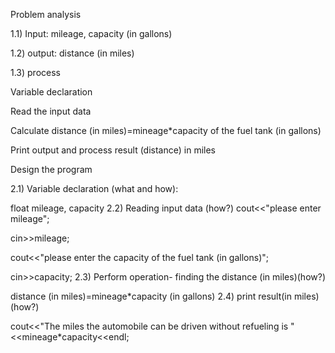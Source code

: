 Problem analysis

1.1) Input: mileage, capacity (in gallons)

1.2) output: distance (in miles)

1.3) process

Variable declaration

Read the input data

Calculate distance (in miles)=mineage*capacity of the fuel tank (in gallons)

Print output and process result (distance) in miles

Design the program

2.1) Variable declaration (what and how):

float mileage, capacity
2.2) Reading input data (how?) cout<<"please enter mileage";

cin>>mileage;

cout<<"please enter the capacity of the fuel tank (in gallons)";

cin>>capacity;
2.3) Perform operation- finding the distance (in miles)(how?)

distance (in miles)=mineage*capacity (in gallons)
2.4) print result(in miles) (how?)

cout<<"The miles the automobile can be driven without refueling is "<<mineage*capacity<<endl;